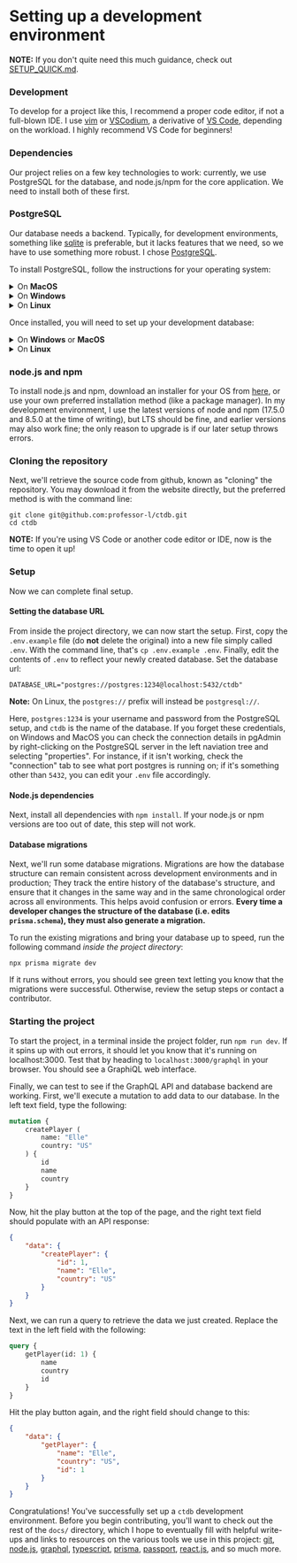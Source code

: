 # Setting up a development environment

**NOTE:** If you don't quite need this much guidance, check out [SETUP_QUICK.md]().

### Development

To develop for a project like this, I recommend a proper code editor, if not a full-blown IDE. I use [vim](https://www.vim.org/) or [VSCodium](https://vscodium.com/), a derivative of [VS Code](https://code.visualstudio.com/), depending on the workload. I highly recommend VS Code for beginners!

### Dependencies

Our project relies on a few key technologies to work: currently, we use PostgreSQL for the database, and node.js/npm for the core application. We need to install both of these first.

### PostgreSQL
Our database needs a backend. Typically, for development environments, something like [sqlite](https://www.sqlite.org/index.html) is preferable, but it lacks features that we need, so we have to use something more robust. I chose [PostgreSQL](https://www.postgresql.org/).

To install PostgreSQL, follow the instructions for your operating system:

<details>
<summary>On <strong>MacOS</strong></summary>

Install the appropriate version of postgresql from [here](https://www.enterprisedb.com/downloads/postgres-postgresql-downloads) - use the "Mac OS X" column (I use version 13.5 for development, anything 12 and up should be sufficient). Run the installer, using all default options, and set the superuser password as "1234".
</details>

<details>
<summary>On <strong>Windows</strong></summary>

Install the appropriate version of postgresql from [here](https://www.enterprisedb.com/downloads/postgres-postgresql-downloads) - use the "Windows x86-64" column (I use version 13.5 for development, anything 12 and up should be sufficient). Run the installer, using all default options, and set the superuser password as "1234".
</details>

<details>
<summary>On <strong>Linux</strong></summary>

Use your package manager to install `postgresql` if it does not come with your operating system. Be sure to enable the `systemd` service or your distro's equivalent:

`sudo systemctl enable --now postgresql`
</details>

Once installed, you will need to set up your development database:

<details>
<summary>On <strong>Windows</strong> or <strong>MacOS</strong></summary>

Open the "pgAdmin" application, and in the topmost bar, navigate to `Object > Create > Database`. Create a database called "ctdb" - the owner "postgres" is fine for now.
</details>

<details>
<summary>On <strong>Linux</strong></summary>

Open a terminal and type the following:

`sudo su - postgres` (to switch to the `postgres` user)
`psql` (to ender a postgres shell)

Next, we will add a password to the `postgres` database account. type `\password postgres` and enter "1234" when prompted to set the password as "1234".

Finally, we can create our database:
```
CREATE DATABASE ctdb OWNER postgres;
```

Now, quit out of the shell with `\q` and exit the postgres user account with `exit`.
</details>

### node.js and npm

To install node.js and npm, download an installer for your OS from [here](https://nodejs.org/en/download/), or use your own preferred installation method (like a package manager). In my development environment, I use the latest versions of node and npm (17.5.0 and 8.5.0 at the time of writing), but LTS should be fine, and earlier versions may also work fine; the only reason to upgrade is if our later setup throws errors.

### Cloning the repository

Next, we'll retrieve the source code from github, known as "cloning" the repository. You may download it from the website directly, but the preferred method is with the command line:

```
git clone git@github.com:professor-l/ctdb.git
cd ctdb
```

**NOTE:** If you're using VS Code or another code editor or IDE, now is the time to open it up!

### Setup

Now we can complete final setup.

#### Setting the database URL

From inside the project directory, we can now start the setup. First, copy the `.env.example` file (do **not** delete the original) into a new file simply called `.env`. With the command line, that's `cp .env.example .env`. Finally, edit the contents of `.env` to reflect your newly created database. Set the database url:

```
DATABASE_URL="postgres://postgres:1234@localhost:5432/ctdb"
```

**Note:** On Linux, the `postgres://` prefix will instead be `postgresql://`.

Here, `postgres:1234` is your username and password from the PostgreSQL setup, and `ctdb` is the name of the database. If you forget these credentials, on Windows and MacOS you can check the connection details in pgAdmin by right-clicking on the PostgreSQL server in the left naviation tree and selecting "properties". For instance, if it isn't working, check the "connection" tab to see what port postgres is running on; if it's something other than `5432`, you can edit your `.env` file accordingly.

#### Node.js dependencies

Next, install all dependencies with `npm install`. If your node.js or npm versions are too out of date, this step will not work.

#### Database migrations

Next, we'll run some database migrations. Migrations are how the database structure can remain consistent across development environments and in production; They track the entire history of the database's structure, and ensure that it changes in the same way and in the same chronological order across all environments. This helps avoid confusion or errors. **Every time a developer changes the structure of the database (i.e. edits `prisma.schema`), they must also generate a migration.**

To run the existing migrations and bring your database up to speed, run the following command *inside the project directory*:

```
npx prisma migrate dev
```

If it runs without errors, you should see green text letting you know that the migrations were successful. Otherwise, review the setup steps or contact a contributor.

### Starting the project

To start the project, in a terminal inside the project folder, run `npm run dev`. If it spins up with out errors, it should let you know that it's running on localhost:3000. Test that by heading to `localhost:3000/graphql` in your browser. You should see a GraphiQL web interface.

Finally, we can test to see if the GraphQL API and database backend are working. First, we'll execute a mutation to add data to our database. In the left text field, type the following:

```graphql
mutation {
    createPlayer (
        name: "Elle"
        country: "US"
    ) {
        id
        name
        country
    }
} 
```

Now, hit the play button at the top of the page, and the right text field should populate with an API response:

```json
{
    "data": {
        "createPlayer": {
            "id": 1,
            "name": "Elle",
            "country": "US"
        }
    }
}
```

Next, we can run a query to retrieve the data we just created. Replace the text in the left field with the following:

```graphql
query {
    getPlayer(id: 1) {
        name
        country
        id
    }
}
```

Hit the play button again, and the right field should change to this:

```json
{
    "data": {
        "getPlayer": {
            "name": "Elle",
            "country": "US",
            "id": 1
        }
    }
}
```

Congratulations! You've successfully set up a `ctdb` development environment. Before you begin contributing, you'll want to check out the rest of the `docs/` directory, which I hope to eventually fill with helpful write-ups and links to resources on the various tools we use in this project: [git](https://git-scm.com/), [node.js](https://nodejs.org/en/), [graphql](https://graphql.org/), [typescript](https://www.typescriptlang.org/), [prisma](https://www.prisma.io/), [passport](https://www.passportjs.org/), [react.js](https://reactjs.org/), and so much more.